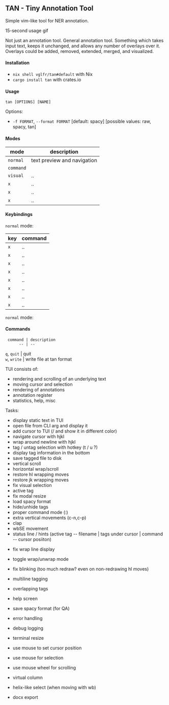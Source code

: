 ## TAN - Tiny Annotation Tool

Simple vim-like tool for NER annotation.

15-second usage gif

Not just an annotation tool. General annotation tool.
Something which takes input text, keeps it unchanged,
and allows any number of overlays over it. Overlays
could be added, removed, extended, merged, and visualized.

#### Installation

- `nix shell vglfr/tan#default` with Nix
- `cargo install tan` with crates.io

#### Usage

`tan [OPTIONS] [NAME]`

Options:

- `-f FORMAT`, `--format FORMAT` [default: spacy] [possible values: raw, spacy, tan]

#### Modes

| mode | description |
| ---- | ------- |
| `normal` | text preview and navigation |
| `command` |  |
| `visual` | .. |
| `x` | .. |
| `x` | .. |
| `x` | .. |

#### Keybindings

`normal` mode:

| key | command |
| --- | ------- |
| `x` | .. |
| `x` | .. |
| `x` | .. |
| `x` | .. |
| `x` | .. |
| `x` | .. |
| `x` | .. |
| `x` | .. |

`normal` mode:

#### Commands

     command | description             
          -- | --                      
`q`, `quit`  | quit                    
`w`, `write` | write file at tan format

TUI consists of:
- rendering and scrolling of an underlying text
- moving cursor and selection
- rendering of annotations
- annotation register
- statistics, help, misc

Tasks:
+ display static text in TUI
+ open file from CLI arg and display it
+ add cursor to TUI (/ and show it in different color)
+ navigate cursor with hjkl
+ wrap around newline with hjkl
+ tag / untag selection with hotkey (t / u ?)
+ display tag information in the bottom
+ save tagged file to disk
+ vertical scroll
+ horizontal wrap/scroll
+ restore hl wrapping moves
+ restore jk wrapping moves
+ fix visual selection
+ active tag
+ fix modal resize
+ load spacy format
+ hide/unhide tags
+ proper command mode (:)
+ extra vertical movements (c-n,c-p)
+ clap
+ wbSE movement
+ status line / hints (active tag -- filename | tags under cursor | command -- cursor posiiton)

- fix wrap line display
- toggle wrap/unwrap mode
- fix blinking (too much redraw? even on non-redrawing hl moves)
- multiline tagging
- overlapping tags

- help screen
- save spacy format (for QA)
- error handling
- debug logging
- terminal resize
- use mouse to set cursor position
- use mouse for selection
- use mouse wheel for scrolling
- virtual column
- helix-like select (when moving with wb)
- docx export
